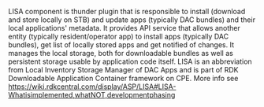 LISA component is thunder plugin that is responsible to install (download and store locally on STB) and update apps (typically DAC bundles) and their local applications' metadata. It provides API service that allows another entity (typically resident/operator app) to install apps (typically DAC bundles), get list of locally stored apps and get notified of changes. It manages the local storage, both for downloadable bundles as well as persistent storage usable by application code itself.
LISA is an abbreviation from Local Inventory Storage Manager of DAC Apps and is part of RDK Downloadable Application Container framework on CPE.
More info see https://wiki.rdkcentral.com/display/ASP/LISA#LISA-Whatisimplemented,whatNOT,developmentphasing
